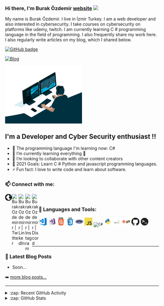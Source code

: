 ### Hi there, I'm Burak Özdemir [website] <img src="https://media.giphy.com/media/hvRJCLFzcasrR4ia7z/giphy.gif" width="25px">

My name is Burak Özdemir. I live in İzmir Turkey. I am a web developer and also interested in cybersecurity. I take courses on cybersecurity on platforms like udemy, twitch. I am currently learning C # programming language in the field of programming. I also frequently share my work here. I also regularly write articles on my blog, which I shared below.

<a href="https://github.com/BurakOzdemirr?tab=followers">
    <img src="https://img.shields.io/github/followers/BurakOzdemirr?label=Followers&logo=GitHub&style=for-the-badge" alt="GitHub badge" />
  </a>

[![Blog](https://img.shields.io/website?label=burakozdemirblog.com&style=for-the-badge&url=https%3A%2F%2Fburakozdemirblog.com)](https://burakozdemirblog.com)

<img  width="50%" align="center" alt="GIF" src="https://github.com/BurakOzdemirr/BurakOzdemirr/blob/main/code.gif?raw=true"/>

## I'm a Developer and Cyber Security enthusiast !!

- 🔭 The programming language I'm learning now: C#
- 🌱 I’m currently learning everything 🤣
- 👯 I’m looking to collaborate with other content creators
- 🥅 2021 Goals: Learn C # Python and javascript programming languages.
- ⚡ Fun fact: I love to write code and learn about software.


### 📫 Connect with me:

[<img align="left" alt="burakozdemir.com" width="22px" src="https://raw.githubusercontent.com/iconic/open-iconic/master/svg/globe.svg" />][website]
[<img align="left" alt="BurakOzdemirr | Twitter" width="22px" src="https://cdn.jsdelivr.net/npm/simple-icons@v3/icons/twitter.svg" />][twitter]
[<img align="left" alt="BurakOzdemirr | LinkedIn" width="22px" src="https://cdn.jsdelivr.net/npm/simple-icons@v3/icons/linkedin.svg" />][linkedin]
[<img align="left" alt="BurakOzdemirr | Instagram" width="22px" src="https://cdn.jsdelivr.net/npm/simple-icons@v3/icons/instagram.svg" />][instagram]
[<img align="left" alt="BurakOzdemirr | Discord" width="22px" src="https://cdn.jsdelivr.net/npm/simple-icons@v3/icons/discord.svg" />][discord]


<br />

### 🧠 Languages and Tools:

<code><img alt="Visual Studio Code" width="26px" src="https://raw.githubusercontent.com/github/explore/80688e429a7d4ef2fca1e82350fe8e3517d3494d/topics/visual-studio-code/visual-studio-code.png" /></code>
<code><img title="Microsoft Visual Studio" width="26" src="https://github.com/BurakOzdemirr/BurakOzdemirr/blob/master/img/visualstudio.png"></code>
<code><img width="26px" src="https://raw.githubusercontent.com/github/explore/80688e429a7d4ef2fca1e82350fe8e3517d3494d/topics/html/html.png" /></code>
<code><img width="26px" src="https://raw.githubusercontent.com/github/explore/80688e429a7d4ef2fca1e82350fe8e3517d3494d/topics/css/css.png" /></code>
<code><img width="26px" src="https://raw.githubusercontent.com/github/explore/80688e429a7d4ef2fca1e82350fe8e3517d3494d/topics/php/php.png" /></code>
<code><img width="26px" src="https://raw.githubusercontent.com/github/explore/80688e429a7d4ef2fca1e82350fe8e3517d3494d/topics/javascript/javascript.png"></code>
<code><img title="C#" width="26" src="https://github.com/BurakOzdemirr/BurakOzdemirr/img/cSharp.svg"></code>
<code><img width="26px" src="https://raw.githubusercontent.com/github/explore/80688e429a7d4ef2fca1e82350fe8e3517d3494d/topics/python/python.png" /></code>
<code><img width="26px" src="https://raw.githubusercontent.com/github/explore/80688e429a7d4ef2fca1e82350fe8e3517d3494d/topics/mysql/mysql.png" /></code>
<code><img width="26px" src="https://raw.githubusercontent.com/github/explore/80688e429a7d4ef2fca1e82350fe8e3517d3494d/topics/git/git.png" /></code>
<code><img alt="GitHub" width="26px" src="https://raw.githubusercontent.com/github/explore/78df643247d429f6cc873026c0622819ad797942/topics/github/github.png" /></code>
<code><img alt="Terminal" width="26px" src="https://raw.githubusercontent.com/github/explore/80688e429a7d4ef2fca1e82350fe8e3517d3494d/topics/terminal/terminal.png" /></code>

<br />
<br />

---


### 📕 Latest Blog Posts

<!-- BLOG-POST-LIST:START -->
-  Soon...
<!-- BLOG-POST-LIST:END -->

➡️ [more blog posts...](https://burakozdemir.com)

---

<details>
  <summary>:zap: Recent GitHub Activity</summary>
  
<!--START_SECTION:activity-->
1. 🗣 
2. 🎉 
3. 🗣 
4. 🗣 
5. 🎉 
<!--END_SECTION:activity-->

</details>

<details>
  <summary>:zap: GitHub Stats</summary>

  <img align="left" alt="Burak Ozdemir's GitHub Stats" src="https://github-readme-stats.codestackr.vercel.app/api?username=BurakOzdemirr&show_icons=true&hide_border=true" />

  ![Top Languages](https://github-readme-stats.vercel.app/api/top-langs/?username=BurakOzdemirr&show_icons=true)

</details>

[website]: https://burakozdemir.com
[blog]: https://burakozdemirblog.com
[twitter]: https://twitter.com/Moti8321
[instagram]: https://instagram.com/burak.ozdemir35
[linkedin]: https://linkedin.com/in/burak-özdemir-531988189
[discord]: https://discord.com/channels/mrfcollin



